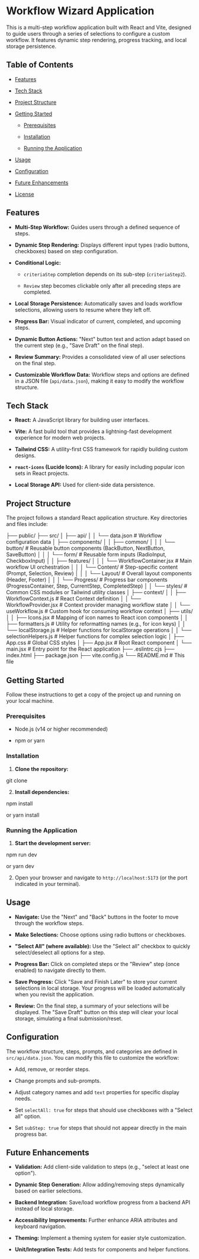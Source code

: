 # Workflow Wizard Application

This is a multi-step workflow application built with React and Vite, designed to guide users through a series of selections to configure a custom workflow. It features dynamic step rendering, progress tracking, and local storage persistence.

## Table of Contents

-   [Features](#features)

-   [Tech Stack](#tech-stack)

-   [Project Structure](#project-structure)

-   [Getting Started](#getting-started)

    -   [Prerequisites](#prerequisites)

    -   [Installation](#installation)

    -   [Running the Application](#running-the-application)

-   [Usage](#usage)

-   [Configuration](#configuration)

-   [Future Enhancements](#future-enhancements)

-   [License](#license)

## Features

-   **Multi-Step Workflow:** Guides users through a defined sequence of steps.

-   **Dynamic Step Rendering:** Displays different input types (radio buttons, checkboxes) based on step configuration.

-   **Conditional Logic:**

    -   `criteriaStep` completion depends on its sub-step (`criteriaStep2`).

    -   `Review` step becomes clickable only after all preceding steps are completed.

-   **Local Storage Persistence:** Automatically saves and loads workflow selections, allowing users to resume where they left off.

-   **Progress Bar:** Visual indicator of current, completed, and upcoming steps.

-   **Dynamic Button Actions:** "Next" button text and action adapt based on the current step (e.g., "Save Draft" on the final step).

-   **Review Summary:** Provides a consolidated view of all user selections on the final step.

-   **Customizable Workflow Data:** Workflow steps and options are defined in a JSON file (`api/data.json`), making it easy to modify the workflow structure.

## Tech Stack

-   **React:** A JavaScript library for building user interfaces.

-   **Vite:** A fast build tool that provides a lightning-fast development experience for modern web projects.

-   **Tailwind CSS:** A utility-first CSS framework for rapidly building custom designs.

-   **`react-icons` (Lucide Icons):** A library for easily including popular icon sets in React projects.

-   **Local Storage API:** Used for client-side data persistence.

## Project Structure

The project follows a standard React application structure. Key directories and files include:

├── public/
├── src/
│ ├── api/
│ │ └── data.json # Workflow configuration data
│ ├── components/
│ │ ├── common/
│ │ │ └── button/ # Reusable button components (BackButton, NextButton, SaveButton)
│ │ │ └── form/ # Reusable form inputs (RadioInput, CheckboxInput)
│ │ ├── features/
│ │ │ └── WorkflowContainer.jsx # Main workflow UI orchestration
│ │ │ └── Content/ # Step-specific content (Prompt, Selection, Review)
│ │ │ └── Layout/ # Overall layout components (Header, Footer)
│ │ │ └── Progress/ # Progress bar components (ProgressContainer, Step, CurrentStep, CompletedStep)
│ │ └── styles/ # Common CSS modules or Tailwind utility classes
│ ├── context/
│ │ ├── WorkflowContext.js # React Context definition
│ │ └── WorkflowProvider.jsx # Context provider managing workflow state
│ │ └── useWorkflow.js # Custom hook for consuming workflow context
│ ├── utils/
│ │ ├── Icons.jsx # Mapping of icon names to React icon components
│ │ ├── formatters.js # Utility for reformatting names (e.g., for icon keys)
│ │ └── localStorage.js # Helper functions for localStorage operations
│ │ └── selectionHelpers.js # Helper functions for complex selection logic
│ ├── App.css # Global CSS styles
│ ├── App.jsx # Root React component
│ └── main.jsx # Entry point for the React application
├── .eslintrc.cjs
├── index.html
├── package.json
├── vite.config.js
└── README.md # This file

## Getting Started

Follow these instructions to get a copy of the project up and running on your local machine.

### Prerequisites

-   Node.js (v14 or higher recommended)

-   npm or yarn

### Installation

1. **Clone the repository:**

git clone

2. **Install dependencies:**

npm install

or
yarn install

### Running the Application

1. **Start the development server:**

npm run dev

or
yarn dev

2. Open your browser and navigate to `http://localhost:5173` (or the port indicated in your terminal).

## Usage

-   **Navigate:** Use the "Next" and "Back" buttons in the footer to move through the workflow steps.

-   **Make Selections:** Choose options using radio buttons or checkboxes.

-   **"Select All" (where available):** Use the "Select all" checkbox to quickly select/deselect all options for a step.

-   **Progress Bar:** Click on completed steps or the "Review" step (once enabled) to navigate directly to them.

-   **Save Progress:** Click "Save and Finish Later" to store your current selections in local storage. Your progress will be loaded automatically when you revisit the application.

-   **Review:** On the final step, a summary of your selections will be displayed. The "Save Draft" button on this step will clear your local storage, simulating a final submission/reset.

## Configuration

The workflow structure, steps, prompts, and categories are defined in `src/api/data.json`. You can modify this file to customize the workflow:

-   Add, remove, or reorder steps.

-   Change prompts and sub-prompts.

-   Adjust category names and add `text` properties for specific display needs.

-   Set `selectAll: true` for steps that should use checkboxes with a "Select all" option.

-   Set `subStep: true` for steps that should not appear directly in the main progress bar.

## Future Enhancements

-   **Validation:** Add client-side validation to steps (e.g., "select at least one option").

-   **Dynamic Step Generation:** Allow adding/removing steps dynamically based on earlier selections.

-   **Backend Integration:** Save/load workflow progress from a backend API instead of local storage.

-   **Accessibility Improvements:** Further enhance ARIA attributes and keyboard navigation.

-   **Theming:** Implement a theming system for easier style customization.

-   **Unit/Integration Tests:** Add tests for components and helper functions.
